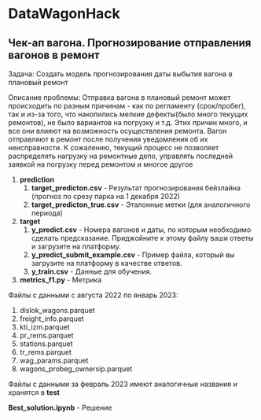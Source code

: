 # DataWagonHack
## Чек-ап вагона. Прогнозирование отправления вагонов в ремонт

Задача: Создать модель прогнозирования даты выбытия вагона в плановый ремонт

Описание проблемы: Отправка вагона в плановый ремонт может происходить по разным причинам - как по регламенту (срок/пробег), так и из-за того, что накопились мелкие дефекты(было много текущих ремонтов), не было вариантов на погрузку и т.д. Этих причин много, и все они влияют на возможность осуществления ремонта.
Вагон отправляют в ремонт после получения уведомления об их неисправности. К сожалению, текущий процесс не позволяет распределять нагрузку на ремонтные депо, управлять последней заявкой на погрузку перед ремонтом и многое другое

1. **prediction**
    1. **target_predicton.csv** - Результат прогнозирования бейзлайна (прогноз по срезу парка на 1 декабря 2022)
    2. **target_predicton_true.csv** - Эталонные метки (для аналогичного периода)
2. **target**
    1. **y_predict.csv** - Номера вагонов и даты, по которым необходимо сделать предсказание. Приджойните к этому файлу ваши ответы и загрузите на платформу.
    2. **y_predict_submit_example.csv** - Пример файла, который вы загрузите на платформу в качестве ответов.
    3. **y_train.csv** - Данные для обучения.
3. **metrics_f1.py** - Метрика
   
Файлы с данными c августа 2022 по январь 2023:
1. dislok_wagons.parquet
2. freight_info.parquet
3. kti_izm.parquet
4. pr_rems.parquet
5. stations.parquet
6. tr_rems.parquet
7. wag_params.parquet
8. wagons_probeg_ownersip.parquet
 
Файлы с данными за февраль 2023 имеют аналогичные названия и хранятся в **test**

**Best_solution.ipynb** - Решение
